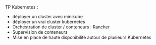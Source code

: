 TP Kubernetes :
- déployer un cluster avec minikube
- déployer un vrai cluster kubernetes
- Orchestration de cluster / conteneurs : Rancher
- Supervision de conteneurs
- Mise en place de haute disponibilité autour de plusieurs Kubernetes
